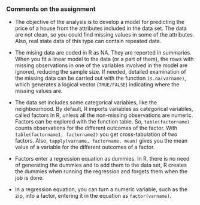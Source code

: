 ### Comments on the assignment

* The objective of the analysis is to develop a model for predicting the price of a house from the attributes included in the data set. The data are not clean, so you could find missing values in some of the attributes. Also, real state data of this type can contain repeated data.

* The mising data are coded in R as NA. They are reported in summaries. When you fit a linear model to the data (or a part of them), the rows with missing observations in one of the variables involved in the model are ignored, reducing the sample size. If needed, detailed examination of the missing data can be carried out with the function `is.na(varname)`, which generates a logical vector (`TRUE/FALSE`) indicating where the missing values are. 

* The data set includes some categorical variables, like the neighbourhood. By default, R imports variables as categorical variables, called factors in R, unless all the non-missing observations are numeric. Factors can be explored with the function table. So, `table(factorname)` counts observations for the different outcomes of the factor. With `table(factorname1, factorname2)` you get cross-tabulation of two factors. Also, `tapply(varname, factorname, mean)` gives you the mean value of a variable for the different outcomes of a factor.

* Factors enter a regression equation as dummies. In R, there is no need of generating the dummies and to add them to the data set, R creates the dummies when running the regression and forgets them when the job is done.

* In a regression equation, you can turn a numeric variable, such as the zip, into a factor, entering it in the equation as `factor(varname)`. 
